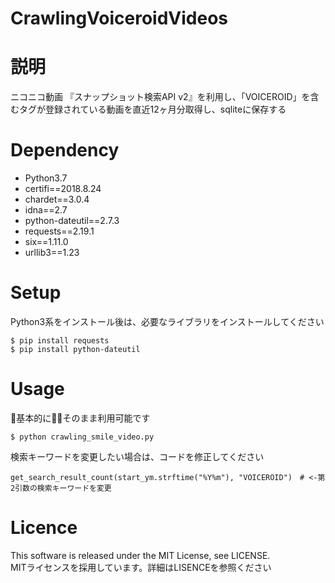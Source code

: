 # CrawlingVoiceroidVideos

# 説明
ニコニコ動画 『スナップショット検索API v2』を利用し、「VOICEROID」を含むタグが登録されている動画を直近12ヶ月分取得し、sqliteに保存する

# Dependency
- Python3.7
- certifi==2018.8.24
- chardet==3.0.4
- idna==2.7
- python-dateutil==2.7.3
- requests==2.19.1
- six==1.11.0
- urllib3==1.23

# Setup
Python3系をインストール後は、必要なライブラリをインストールしてください

    $ pip install requests
    $ pip install python-dateutil

# Usage
基本的にそのまま利用可能です

    $ python crawling_smile_video.py

検索キーワードを変更したい場合は、コードを修正してください

    get_search_result_count(start_ym.strftime("%Y%m"), "VOICEROID")　# <-第2引数の検索キーワードを変更


# Licence
This software is released under the MIT License, see LICENSE.<br>
MITライセンスを採用しています。詳細はLISENCEを参照ください